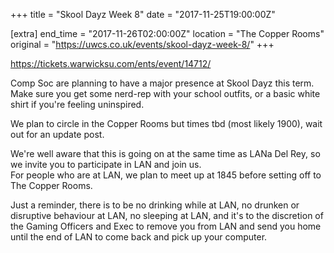 +++
title = "Skool Dayz Week 8"
date = "2017-11-25T19:00:00Z"

[extra]
end_time = "2017-11-26T02:00:00Z"
location = "The Copper Rooms"
original = "https://uwcs.co.uk/events/skool-dayz-week-8/"
+++

<https://tickets.warwicksu.com/ents/event/14712/>  
  
Comp Soc are planning to have a major presence at Skool Dayz this term.  
Make sure you get some nerd-rep with your school outfits, or a basic white shirt if you're feeling uninspired.  
  
We plan to circle in the Copper Rooms but times tbd (most likely 1900), wait out for an update post.  
  
We're well aware that this is going on at the same time as LANa Del Rey, so we invite you to participate in LAN and join us.  
For people who are at LAN, we plan to meet up at 1845 before setting off to The Copper Rooms.  

Just a reminder, there is to be no drinking while at LAN, no drunken or disruptive behaviour at LAN, no sleeping at LAN, and it's to the discretion of the Gaming Officers and Exec to remove you from LAN and send you home until the end of LAN to come back and pick up your computer.

